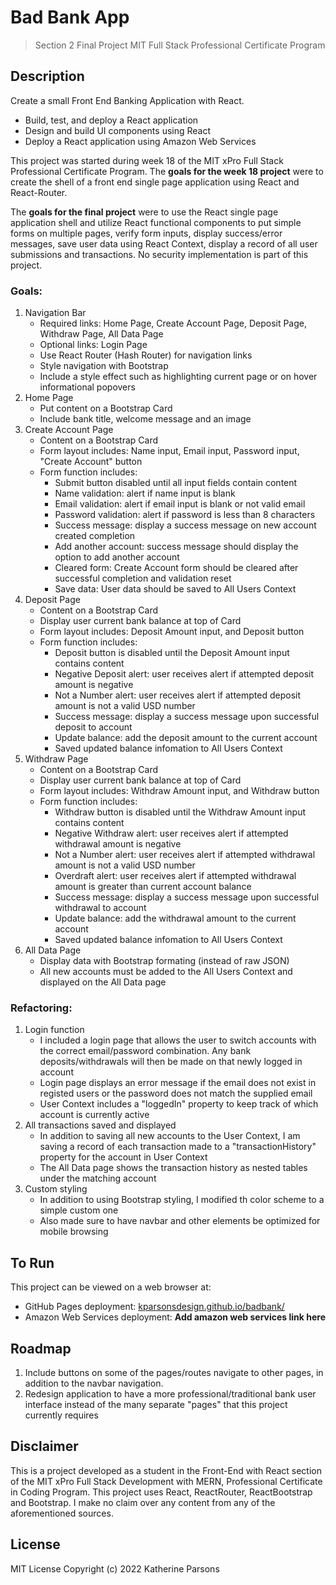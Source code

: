 # Bad Bank App
> Section 2 Final Project MIT Full Stack Professional Certificate Program

## Description
Create a small Front End Banking Application with React.

- Build, test, and deploy a React application
- Design and build UI components using React
- Deploy a React application using Amazon Web Services

This project was started during week 18 of the MIT xPro Full Stack Professional Certificate Program. The **goals for the week 18 project** were to create the shell of a front end single page application using React and React-Router.

The **goals for the final project** were to use the React single page application shell and utilize React functional components to put simple forms on multiple pages, verify form inputs, display success/error messages, save user data using React Context, display a record of all user submissions and transactions. No security implementation is part of this project.

### Goals:
1. Navigation Bar
    - Required links: Home Page, Create Account Page, Deposit Page, Withdraw Page, All Data Page
    - Optional links: Login Page
    - Use React Router (Hash Router) for navigation links
    - Style navigation with Bootstrap
    - Include a style effect such as highlighting current page or on hover informational popovers
2. Home Page
    - Put content on a Bootstrap Card
    - Include bank title, welcome message and an image
3. Create Account Page
    - Content on a Bootstrap Card
    - Form layout includes: Name input, Email input, Password input, "Create Account" button
    - Form function includes:
        - Submit button disabled until all input fields contain content
        - Name validation: alert if name input is blank
        - Email validation: alert if email input is blank or not valid email
        - Password validation: alert if password is less than 8 characters
        - Success message: display a success message on new account created completion
        - Add another account: success message should display the option to add another account
        - Cleared form: Create Account form should be cleared after successful completion and validation reset
        - Save data: User data should be saved to All Users Context
4. Deposit Page
    - Content on a Bootstrap Card
    - Display user current bank balance at top of Card
    - Form layout includes: Deposit Amount input, and Deposit button
    - Form function includes:
        - Deposit button is disabled until the Deposit Amount input contains content
        - Negative Deposit alert: user receives alert if attempted deposit amount is negative
        - Not a Number alert: user receives alert if attempted deposit amount is not a valid USD number
        - Success message: display a success message upon successful deposit to account
        - Update balance: add the deposit amount to the current account
        - Saved updated balance infomation to All Users Context
5. Withdraw Page
    - Content on a Bootstrap Card
    - Display user current bank balance at top of Card
    - Form layout includes: Withdraw Amount input, and Withdraw button
    - Form function includes:
        - Withdraw button is disabled until the Withdraw Amount input contains content
        - Negative Withdraw alert: user receives alert if attempted withdrawal amount is negative
        - Not a Number alert: user receives alert if attempted withdrawal amount is not a valid USD number
        - Overdraft alert: user receives alert if attempted withdrawal amount is greater than current account balance
        - Success message: display a success message upon successful withdrawal to account
        - Update balance: add the withdrawal amount to the current account
        - Saved updated balance infomation to All Users Context
6. All Data Page
    - Display data with Bootstrap formating (instead of raw JSON)
    - All new accounts must be added to the All Users Context and displayed on the All Data page

### Refactoring:
1. Login function
    - I included a login page that allows the user to switch accounts with the correct email/password combination. Any bank deposits/withdrawals will then be made on that newly logged in account
    - Login page displays an error message if the email does not exist in registed users or the password does not match the supplied email
    - User Context includes a "loggedIn" property to keep track of which account is currently active
2. All transactions saved and displayed
    - In addition to saving all new accounts to the User Context, I am saving a record of each transaction made to a "transactionHistory" property for the account in User Context
    - The All Data page shows the transaction history as nested tables under the matching account
3. Custom styling
    - In addition to using Bootstrap styling, I modified th color scheme to a simple custom one
    - Also made sure to have navbar and other elements be optimized for mobile browsing

## To Run
This project can be viewed on a web browser at:
- GitHub Pages deployment: [kparsonsdesign.github.io/badbank/](https://kparsonsdesign.github.io/badbank/)
- Amazon Web Services deployment: **Add amazon web services link here**

## Roadmap
1. Include buttons on some of the pages/routes navigate to other pages, in addition to the navbar navigation.
2. Redesign application to have a more professional/traditional bank user interface instead of the many separate "pages" that this project currently requires

## Disclaimer
This is a project developed as a student in the Front-End with React section of the MIT xPro Full Stack Development with MERN, Professional Certificate in Coding Program. This project uses React, ReactRouter, ReactBootstrap and Bootstrap. I make no claim over any content from any of the aforementioned sources.

## License
MIT License Copyright (c) 2022 Katherine Parsons
